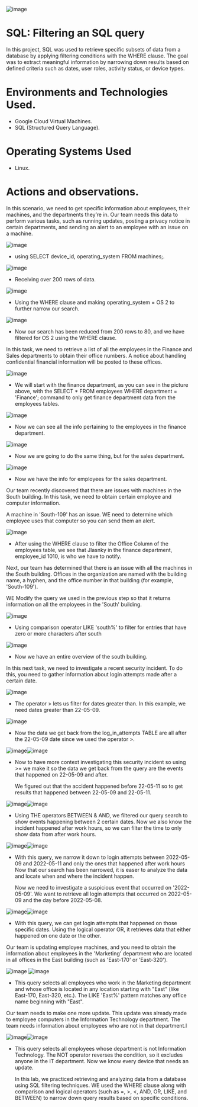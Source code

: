 ![image](https://github.com/user-attachments/assets/55c66eb5-ce90-4351-8fe4-4bdf843d3556)

# SQL: Filtering an SQL query
In this project, SQL was used to retrieve specific subsets of data from a database by applying filtering conditions with the WHERE clause. The goal was to extract meaningful information by narrowing down results based on defined criteria such as dates, user roles, activity status, or device types.


# Environments and Technologies Used.
- Google Cloud Virtual Machines.
- SQL (Structured Query Language).

# Operating Systems Used </h2>
- Linux.

# Actions and observations.

 In this scenario, we need to get specific information about employees, their machines, and the departments they’re in. Our team needs this data to perform various tasks, such as running updates, posting a privacy notice in certain departments, and sending an alert to an employee with an issue on a machine.

![image](https://github.com/user-attachments/assets/24fcef1e-b1d8-4e04-808a-9d0ebd0722db)

- using SELECT device_id, operating_system FROM machines;.

![image](https://github.com/user-attachments/assets/34f6ca3d-8c79-4bb5-aee6-dd0dce74d9bd)

- Receiving over 200 rows of data.

![image](https://github.com/user-attachments/assets/582e24ad-5ef7-4de0-adc3-40262e3255a8)

- Using the WHERE clause and making  operating_system = OS 2 to further narrow our search.

![image](https://github.com/user-attachments/assets/d30286b5-b449-4fe5-9ed1-bdbf99200183)

- Now our search has been reduced from 200 rows to 80, and we have filtered for OS 2 using the WHERE clause.

 In this task, we need to retrieve a list of all the employees in the Finance and Sales departments to obtain their office numbers. A notice about handling confidential financial information will be posted to these offices.

![image](https://github.com/user-attachments/assets/5e9b6dba-4864-4fa1-96e7-dac8e59c40ae)

- We will start with the finance department, as you can see in the picture above, with the SELECT * FROM employees WHERE department = 'Finance'; command to only get finance department data from the employees tables.

![image](https://github.com/user-attachments/assets/178588d4-1f91-4153-b970-9f27a3a8bd7d)

- Now we can see all the info pertaining to the employees in the finance department.

![image](https://github.com/user-attachments/assets/8e61c067-7fd3-468e-b7ad-663cf4083e45)

- Now we are going to do the same thing, but for the sales department.

![image](https://github.com/user-attachments/assets/5721bc4b-a9fb-4a8f-bbab-a84fc4217172)

- Now we have the info for employees for the sales department.

Our team recently discovered that there are issues with machines in the South building. In this task, we need to obtain certain employee and computer information.

A machine in 'South-109' has an issue. WE need to determine which employee uses that computer so you can send them an alert.

![image](https://github.com/user-attachments/assets/4290e83a-4d8b-4deb-a803-af4558873a02)

- After using the WHERE clause to filter the Office Column of the employees table, we see that Jlasnky in the finance department, employee_id 1010, is who we have to notify.


Next, our team has determined that there is an issue with all the machines in the South building. Offices in the organization are named with the building name, a hyphen, and the office number in that building (for example, 'South-109').

WE Modify the query we used in the previous step so that it returns information on all the employees in the 'South' building.

![image](https://github.com/user-attachments/assets/1c1650fd-6ac4-4c33-aee9-27cd46e79d6c)

- Using comparison operator LIKE 'south%' to filter for entries that have zero or more characters after south

![image](https://github.com/user-attachments/assets/a7d1e65b-e840-4743-8193-24e51abf2920)

- Now we have an entire overview of the south building.

In this next task, we need to investigate a recent security incident. To do this, you need to gather information about login attempts made after a certain date.

![image](https://github.com/user-attachments/assets/4c2a9719-b09d-4cba-a32c-404f6bba75df)

- The operator > lets us filter for dates greater than. In this example, we need dates greater than 22-05-09.

![image](https://github.com/user-attachments/assets/93953087-7aea-4cf7-82a2-c0efd4f528d0)

- Now the data we get back from the log_in_attempts TABLE are all after the 22-05-09 date since we used the operator >.
  
![image](https://github.com/user-attachments/assets/95ef6592-0bbd-448e-bd0a-5931c42d18af)![image](https://github.com/user-attachments/assets/1d1a7c59-2d37-43b0-b31e-6e5edc2738cd)

- Now to have more context investigating this security incident so using >= we make it so the data we get back from the query  are the events that happened on 22-05-09 and after. 

     We figured out that the accident happened before 22-05-11 so to get results that happened between 22-05-09 and 22-05-11.

![image](https://github.com/user-attachments/assets/b30c6b85-28bf-4893-b2fa-4b673283229f)![image](https://github.com/user-attachments/assets/62235f0a-03ef-4faa-acf2-ccc9bb339b8f)

- Using THE operators BETWEEN & AND, we filtered our query search to show events happening between 2 certain dates. Now we also know the incident happened after work hours, so we can filter the time to only show data from after work hours.

![image](https://github.com/user-attachments/assets/fb556d6c-18ce-41ec-9599-c053ead364fa)![image](https://github.com/user-attachments/assets/da018278-2aa4-4798-83d2-bc8fd9ff8351)

- With this query, we narrow it down to login attempts between 2022-05-09 and 2022-05-11 and only the ones that happened after work hours Now that our search has been narrowed, it is easer to analyze the data and locate when and where the incident happen.


    Now we need to investigate a suspicious event that occurred on '2022-05-09'. We want to retrieve all login attempts that occurred on 2022-05-09 and the day before 2022-05-08.


 ![image](https://github.com/user-attachments/assets/5855f5ab-9225-4e71-b089-ef854d608827)![image](https://github.com/user-attachments/assets/e9e6a03c-c644-4fbe-a562-c177aa1e1b9a)


- With this query, we can get login attempts that happened on those specific dates. Using the logical operator OR, it retrieves data that either happened on one date or the other.


 Our team is updating employee machines, and you need to obtain the information about employees in the 'Marketing' department who are located in all offices in the East building (such as 'East-170' or 'East-320').


![image](https://github.com/user-attachments/assets/13cfa63c-6c3a-408e-aca9-14810f20237c) ![image](https://github.com/user-attachments/assets/1674b5d4-45c4-4850-a99e-f6fdd5903b02)


- This query selects all employees who work in the Marketing department and whose office is located in any location starting with "East" (like East-170, East-320, etc.). The LIKE 'East%' pattern matches any office name beginning with "East".


Our team needs to make one more update. This update was already made to employee computers in the Information Technology department. The team needs information about employees who are not in that department.l

![image](https://github.com/user-attachments/assets/dc2ffc8f-3c6d-4b35-8bd2-ed91792b0683)![image](https://github.com/user-attachments/assets/23c0b683-dd92-4f53-b022-0ca3845f1271)

- This query selects all employees whose department is not Information Technology. The NOT operator reverses the condition, so it excludes anyone in the IT department. Now we know every device that needs an update.
























   In this lab, we practiced retrieving and analyzing data from a database using SQL filtering techniques. WE used the WHERE clause along with comparison and logical operators (such as =, >, <, AND, OR, LIKE, and BETWEEN) to narrow down query results based on specific conditions.
